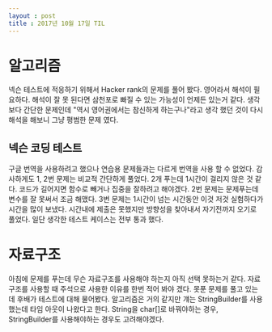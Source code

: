 ```yaml
---
layout : post
title : 2017년 10월 17일 TIL
---
```

# 알고리즘
넥슨 테스트에 적응하기 위해서  Hacker rank의 문제를 풀어 봤다. 영어라서 해석이 필요하다. 해석이 잘 못 된다면 삼천포로 빠질 수 있는 가능성이 언제든 있는거 같다. 생각 보다 간단한 문제인데 "역시 영어권에서는 참신하게 하는구나"라고 생각 했던 것이 다시 해석을 해보니 그냥 평범한 문제 였다.

## 넥슨 코딩 테스트
구글 번역을 사용하려고 했으나 연습용 문제들과는 다르게 번역을 사용 할 수 없었다. 감사하게도 1, 2번 문제는 비교적 간단하게 풀었다. 2개 푸는데 1시간이 걸리지 않은 것 같다. 코드가 길어지면 함수로 빼거나 집중을 잘하려고 해야겠다. 2번 문제는 문제푸는데 변수를 잘 못써서 조금 해맸다. 3번 문제는 1시간이 넘는 시간동안 이것 저것 실험하다가 시간을 많이 보냈다. 시간내에 제출은 못했지만 방향성을 찾아내서 자기전까지 오기로 풀었다. 일단 생각한 테스트 케이스는 전부 통과 했다.

# 자료구조
아침에 문제를 푸는데 무슨 자료구조를 사용해야 하는지 아직 선택 못하는거 같다. 자료구조를 사용할 때 주석으로 사용한 이유를 한번 적어 봐야 겠다. 못푼 문제를 풀고 있는데 후배가 테스트에 대해 물어봤다. 알고리즘은 거의 같지만 걔는 StringBuilder를 사용했는데 타임 아웃이 나왔다고 한다. String을 char[]로 바꿔야하는 경우, StringBuilder를 사용해야하는 경우도 고려해야겠다.
